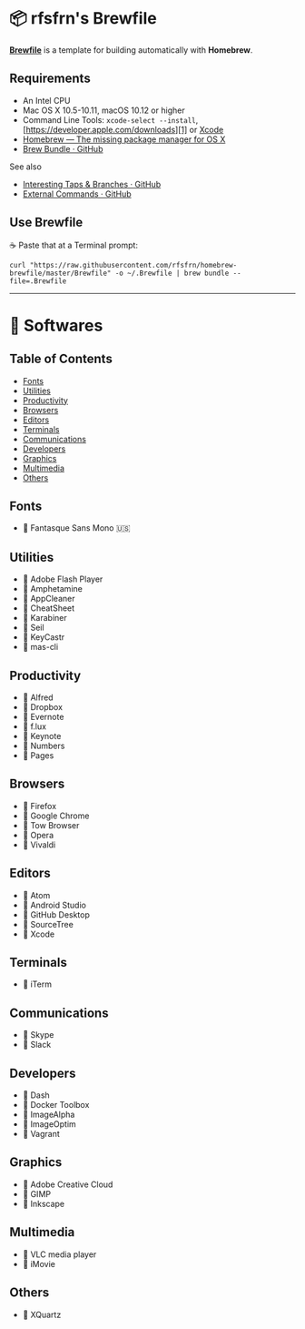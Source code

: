 :package: rfsfrn's Brewfile
===========================

**[Brewfile](https://raw.githubusercontent.com/rfsfrn/homebrew-brewfile/master/Brewfile)** is a template for building automatically with **Homebrew**.

Requirements
------------

- An Intel CPU
- Mac OS X 10.5-10.11, macOS 10.12 or higher
- Command Line Tools: `xcode-select --install`,
  [https://developer.apple.com/downloads][1] or [Xcode][2]
- [Homebrew — The missing package manager for OS X][3]
- [Brew Bundle · GitHub][4]

See also

- [Interesting Taps & Branches · GitHub][5]
- [External Commands · GitHub][6]

Use Brewfile
------------

:coffee: Paste that at a Terminal prompt:

```
curl "https://raw.githubusercontent.com/rfsfrn/homebrew-brewfile/master/Brewfile" -o ~/.Brewfile | brew bundle --file=.Brewfile
```

---

:apple: Softwares
=================

Table of Contents
-----------------

- [Fonts](#fonts)
- [Utilities](#utilities)
- [Productivity](#productivity)
- [Browsers](#browsers)
- [Editors](#editors)
- [Terminals](#terminals)
- [Communications](#communications)
- [Developers](#developers)
- [Graphics](#graphics)
- [Multimedia](#multimedia)
- [Others](#others)

Fonts
-----

- :beer: Fantasque Sans Mono :us:

Utilities
---------

- :beer: Adobe Flash Player
- :beer: Amphetamine
- :beer: AppCleaner
- :beer: CheatSheet
- :beer: Karabiner
- :beer: Seil
- :beer: KeyCastr
- :beer: mas-cli

Productivity
------------

- :beer: Alfred
- :beer: Dropbox
- :beer: Evernote
- :beer: f.lux
- :beer: Keynote
- :beer: Numbers
- :beer: Pages

Browsers
--------

- :beer: Firefox
- :beer: Google Chrome
- :beer: Tow Browser
- :beer: Opera
- :beer: Vivaldi

Editors
-------

- :beer: Atom
- :beer: Android Studio
- :beer: GitHub Desktop
- :beer: SourceTree
- :beer: Xcode

Terminals
---------

- :beer: iTerm

Communications
--------------

- :beer: Skype
- :beer: Slack

Developers
----------

- :beer: Dash
- :beer: Docker Toolbox
- :beer: ImageAlpha
- :beer: ImageOptim
- :beer: Vagrant

Graphics
--------

- :beer: Adobe Creative Cloud
- :beer: GIMP
- :beer: Inkscape

Multimedia
----------

- :beer: VLC media player
- :beer: iMovie

Others
------

- :beer: XQuartz



[1]: https://developer.apple.com/downloads "Sign in with your Apple ID - Apple Developer"
[2]: http://itunes.apple.com/us/app/xcode/id497799835 "Xcode"
[3]: http://brew.sh/ "Homebrew — The missing package manager for OS X"
[4]: https://github.com/Homebrew/homebrew-bundle
[5]: https://github.com/Homebrew/brew/blob/master/share/doc/homebrew/Interesting-Taps-%26-Branches.md
[6]: https://github.com/Homebrew/brew/blob/master/share/doc/homebrew/External-Commands.md
